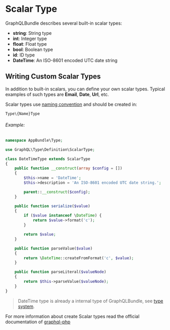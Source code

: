 # Scalar Type

GraphQLBundle describes several built-in scalar types:

- **string**: String type
- **int**: Integer type
- **float**: Float type
- **bool**: Boolean type
- **id**: ID type
- **DateTime**: An ISO-8601 encoded UTC date string

## Writing Custom Scalar Types

In addition to built-in scalars, you can define your own scalar types. 
Typical examples of such types are **Email**, **Date**, **Url**, etc.

Scalar types use [naming convention](../naming-conventions.md) and should be created in:

`Type\{Name}Type`

###### Example:

````php
namespace AppBundle\Type;

use GraphQL\Type\Definition\ScalarType;

class DateTimeType extends ScalarType
{
    public function __construct(array $config = [])
    {
        $this->name = 'DateTime';
        $this->description = 'An ISO-8601 encoded UTC date string.';

        parent::__construct($config);
    }

    public function serialize($value)
    {
        if ($value instanceof \DateTime) {
            return $value->format('c');
        }

        return $value;
    }

    public function parseValue($value)
    {
        return \DateTime::createFromFormat('c', $value);
    }

    public function parseLiteral($valueNode)
    {
        return $this->parseValue($valueNode);
    }
}
````
> DateTime type is already a internal type of GraphQLBundle,
see [type system](type-system.md).

For more information about create Scalar types read 
the official documentation of [graphql-php](http://webonyx.github.io/graphql-php/type-system/scalar-types/)